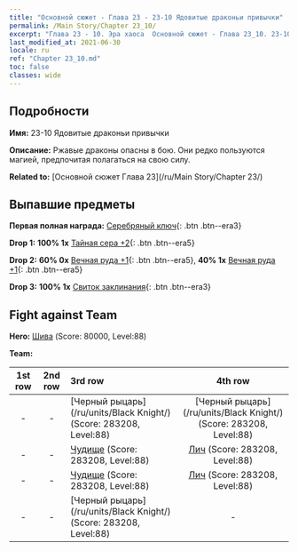```yaml
---
title: "Основной сюжет - Глава 23 - 23-10 Ядовитые драконьи привычки"
permalink: /Main Story/Chapter 23_10/
excerpt: "Глава 23 - 10. Эра хаоса  Основной сюжет - Глава 23_10. 23-10 Ядовитые драконьи привычки"
last_modified_at: 2021-06-30
locale: ru
ref: "Chapter 23_10.md"
toc: false
classes: wide
---
```


## Подробности

 **Имя:** 23-10 Ядовитые драконьи привычки

 **Описание:** Ржавые драконы опасны в бою. Они редко пользуются магией, предпочитая полагаться на свою силу.

 **Related to:** [Основной сюжет Глава 23](/ru/Main Story/Chapter 23/)

## Выпавшие предметы

 **Первая полная награда:** [Серебряный ключ](/ItemsRU/con_693/){: .btn .btn--era3}

 **Drop 1:** **100% 1x** [Тайная сера +2](/ItemsRU/mat_78/){: .btn .btn--era5}

 **Drop 2:** **60% 0x** [Вечная руда +1](/ItemsRU/mat_68/){: .btn .btn--era5}, **40% 1x** [Вечная руда +1](/ItemsRU/mat_68/){: .btn .btn--era5}

 **Drop 3:** **100% 1x** [Свиток заклинания](/ItemsRU/con_694/){: .btn .btn--era3}


## Fight against Team
 **Hero:** [Шива](/ru/heroes/Shiva/) (Score: 80000, Level:88)

 **Team:**


  | 1st row | 2nd row | 3rd row | 4th row |
  |:----:|:----:|:----|:----:|
  | - | - | [Черный рыцарь](/ru/units/Black Knight/) (Score: 283208, Level:88)  | [Черный рыцарь](/ru/units/Black Knight/) (Score: 283208, Level:88)  |
  | - | - | [Чудище](/ru/units/Behemoth/) (Score: 283208, Level:88)  | [Лич](/ru/units/Lich/) (Score: 283208, Level:88)  |
  | - | - | [Чудище](/ru/units/Behemoth/) (Score: 283208, Level:88)  | [Лич](/ru/units/Lich/) (Score: 283208, Level:88)  |
  | - | - | [Черный рыцарь](/ru/units/Black Knight/) (Score: 283208, Level:88)  | - |


